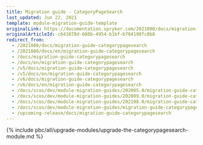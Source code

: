 ```yaml
---
title: Migration guide - CategoryPageSearch
last_updated: Jun 22, 2021
template: module-migration-guide-template
originalLink: https://documentation.spryker.com/2021080/docs/migration-guide-categorypagesearch
originalArticleId: c643878d-608b-4954-b1bf-b704198fc0b8
redirect_from:
  - /2021080/docs/migration-guide-categorypagesearch
  - /2021080/docs/en/migration-guide-categorypagesearch
  - /docs/migration-guide-categorypagesearch
  - /docs/en/migration-guide-categorypagesearch
  - /v5/docs/migration-guide-categorypagesearch
  - /v5/docs/en/migration-guide-categorypagesearch
  - /v6/docs/migration-guide-categorypagesearch
  - /v6/docs/en/migration-guide-categorypagesearch
  - /docs/scos/dev/module-migration-guides/202005.0/migration-guide-categorypagesearch.html
  - /docs/scos/dev/module-migration-guides/202009.0/migration-guide-categorypagesearch.html
  - /docs/scos/dev/module-migration-guides/202108.0/migration-guide-categorypagesearch.html
  - /docs/scos/dev/module-migration-guides/migration-guide-categorypagesearch.html
  - /upcoming-release/docs/migration-guide-categorypagesearch
---
```

{% include pbc/all/upgrade-modules/upgrade-the-categorypagesearch-module.md %} <!-- To edit, see /_includes/pbc/all/upgrade-modules/upgrade-the-categorypagesearch-module.md -->
